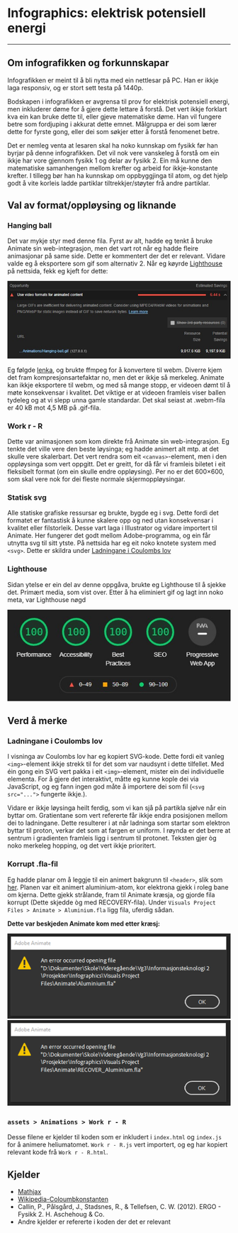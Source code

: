 # Infographics: elektrisk potensiell energi

-------------------------------------------

## Om infografikken og forkunnskapar

Infografikken er meint til å bli nytta med ein nettlesar på PC. Han er ikkje laga responsiv, og er stort sett testa på 1440p.

Bodskapen i infografikken er avgrensa til prov for elektrisk potensiell energi, men inkluderer døme for å gjere dette lettare å forstå. Det vert ikkje forklart kva ein kan bruke dette til, eller gjeve matematiske døme. Han vil fungere betre som fordjuping i akkurat dette emnet. Målgruppa er dei som lærer dette for fyrste gong, eller dei som søkjer etter å forstå fenomenet betre.

Det er nemleg venta at lesaren skal ha noko kunnskap om fysikk før han byrjar på denne infografikken. Det vil nok vere vanskeleg å forstå om ein ikkje har vore gjennom fysikk 1 og delar av fysikk 2. Ein må kunne den matematiske samanhengen mellom krefter og arbeid for ikkje-konstante krefter. I tillegg bør han ha kunnskap om oppbyggjinga til atom, og det hjelp godt å vite korleis ladde partiklar tiltrekkjer/støyter frå andre partiklar.

## Val av format/oppløysing og liknande

### Hanging ball

Det var mykje styr med denne fila. Fyrst av alt, hadde eg tenkt å bruke Animate sin web-integrasjon, men det vart rot når eg hadde fleire animasjonar på same side. Dette er kommentert der det er relevant. Vidare valde eg å eksportere som gif som alternativ 2. Når eg køyrde [Lighthouse](https://developers.google.com/web/tools/lighthouse) på nettsida, fekk eg kjeft for dette:

![Large GIFs are inefficient for delivering animated content. Consider using MPEG4/WebM for animations ans PNG/WebP for static images instead of GIF to save network bytes.](./assets/READMEimages/LighthouseGIF.jpg)

Eg følgde [lenka](https://web.dev/efficient-animated-content/?utm_source=lighthouse&utm_medium=devtools), og brukte ffmpeg for å konvertere til webm. Diverre kjem det fram kompresjonsartefaktar no, men det er ikkje så merkeleg. Animate kan ikkje eksportere til webm, og med så mange stopp, er videoen dømt til å møte konsekvensar i kvalitet. Det viktige er at videoen framleis viser ballen tydeleg og at vi slepp unna gamle standardar. Det skal seiast at .webm-fila er 40 kB mot 4,5 MB på .gif-fila.

### Work r - R

Dette var animasjonen som kom direkte frå Animate sin web-integrasjon. Eg tenkte det ville vere den beste løysinga; eg hadde animert alt mtp. at det skulle vere skalerbart. Det vert rendra som eit `<canvas>`-element, men i den oppløysinga som vert oppgitt. Det er greitt, for då får vi framleis biletet i eit fleksibelt format (om ein skulle endre oppløysing). Per no er det 600×600, som skal vere nok for dei fleste normale skjermoppløysingar.

### Statisk svg

Alle statiske grafiske ressursar eg brukte, bygde eg i svg. Dette fordi det formatet er fantastisk å kunne skalere opp og ned utan konsekvensar i kvalitet eller filstorleik. Desse vart laga i Illustrator og vidare importert til Animate. Her fungerer det godt mellom Adobe-programma, og ein får utnytta svg til sitt ytste. På nettsida har eg eit noko knotete system med `<svg>`. Dette er skildra under [Ladningane i Coulombs lov](./README.md#ladningane-i-coulombs-lov)

### Lighthouse

Sidan ytelse er ein del av denne oppgåva, brukte eg Lighthouse til å sjekke det. Primært media, som vist over. Etter å ha eliminiert gif og lagt inn noko meta, var Lighthouse nøgd

![4x 100 poeng frå Lighthouse](./assets/READMEimages/Lighthouse100.jpg)

## Verd å merke

### Ladningane i Coulombs lov

I visninga av Coulombs lov har eg kopiert SVG-kode. Dette fordi eit vanleg `<img>`-element ikkje strekk til for det som var naudsynt i dette tilfellet. Med éin gong ein SVG vert pakka i eit `<img>`-element, mister ein dei individuelle elementa. For å gjere det interaktivt, måtte eg kunne kople dei via JavaScript, og eg fann ingen god måte å importere dei som fil (`<svg src="...">` fungerte ikkje.).

Vidare er ikkje løysinga heilt ferdig, som vi kan sjå på partikla sjølve når ein byttar om. Gratientane som vert refererte får ikkje endra posisjonen mellom dei to ladningane. Dette resulterer i at når ladninga som startar som elektron byttar til proton, verkar det som at fargen er uniform. I røynda er det berre at sentrum i gradienten framleis ligg i sentrum til protonet. Teksten gjer òg noko merkeleg hopping, og det vert ikkje prioritert.

### Korrupt .fla-fil

Eg hadde planar om å leggje til ein animert bakgrunn til `<header>`, slik som [her](https://tympanus.net/Development/AnimatedHeaderBackgrounds/index3.html). Planen var eit animert aluminium-atom, kor elektrona gjekk i roleg bane om kjerna. Dette gjekk strålande, fram til Animate kræsja, og gjorde fila korrupt (Dette skjedde òg med RECOVERY-fila). Under `Visuals Project Files > Animate > Aluminium.fla` ligg fila, uferdig sådan.

**Dette var beskjeden Animate kom med etter kræsj:**

![Aluminium.fla er korrupt](./assets/READMEimages/Corrupt_Aluminium.png) ![RECOVERY-fila til Aluminium.fla er korrupt](./assets/READMEimages/Corrupt_Aluminium_Recovery.png)

### `assets > Animations > Work r - R`

Desse filene er kjelder til koden som er inkludert i `index.html` og `index.js` for å animere heliumatomet. `Work r - R.js` vert importert, og eg har kopiert relevant kode frå `Work r - R.html`.

## Kjelder

- [Mathjax](https://www.mathjax.org/)
- [Wikipedia-Coloumbkonstanten](https://en.wikipedia.org/wiki/Coulomb_constant)
- Callin, P., Pålsgård, J., Stadsnes, R., & Tellefsen, C. W. (2012). ERGO - Fysikk 2. H. Aschehoug & Co.
- Andre kjelder er refererte i koden der det er relevant
